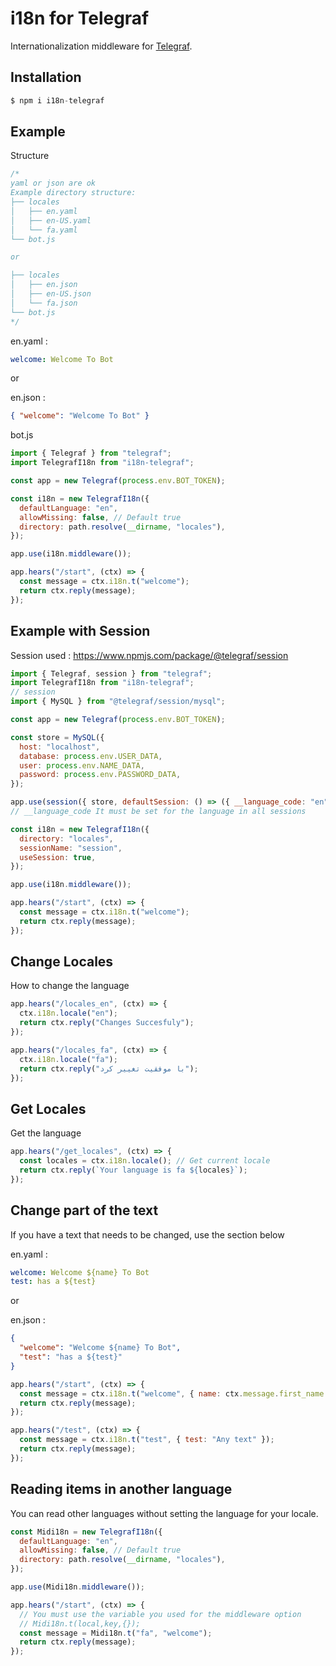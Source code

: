 # i18n for Telegraf

Internationalization middleware for [Telegraf](https://www.npmjs.com/package/telegraf).

## Installation

```js
$ npm i i18n-telegraf
```

## Example

Structure

```js
/* 
yaml or json are ok
Example directory structure:
├── locales
│   ├── en.yaml
│   ├── en-US.yaml
│   └── fa.yaml
└── bot.js

or

├── locales
│   ├── en.json
│   ├── en-US.json
│   └── fa.json
└── bot.js
*/
```

en.yaml :

```yaml
welcome: Welcome To Bot
```

or

en.json :

```json
{ "welcome": "Welcome To Bot" }
```

bot.js

```js
import { Telegraf } from "telegraf";
import TelegrafI18n from "i18n-telegraf";

const app = new Telegraf(process.env.BOT_TOKEN);

const i18n = new TelegrafI18n({
  defaultLanguage: "en",
  allowMissing: false, // Default true
  directory: path.resolve(__dirname, "locales"),
});

app.use(i18n.middleware());

app.hears("/start", (ctx) => {
  const message = ctx.i18n.t("welcome");
  return ctx.reply(message);
});
```

## Example with Session

Session used : https://www.npmjs.com/package/@telegraf/session

```js
import { Telegraf, session } from "telegraf";
import TelegrafI18n from "i18n-telegraf";
// session
import { MySQL } from "@telegraf/session/mysql";

const app = new Telegraf(process.env.BOT_TOKEN);

const store = MySQL({
  host: "localhost",
  database: process.env.USER_DATA,
  user: process.env.NAME_DATA,
  password: process.env.PASSWORD_DATA,
});

app.use(session({ store, defaultSession: () => ({ __language_code: "en" }) }));
// __language_code It must be set for the language in all sessions

const i18n = new TelegrafI18n({
  directory: "locales",
  sessionName: "session",
  useSession: true,
});

app.use(i18n.middleware());

app.hears("/start", (ctx) => {
  const message = ctx.i18n.t("welcome");
  return ctx.reply(message);
});
```

## Change Locales

How to change the language

```js
app.hears("/locales_en", (ctx) => {
  ctx.i18n.locale("en");
  return ctx.reply("Changes Succesfuly");
});

app.hears("/locales_fa", (ctx) => {
  ctx.i18n.locale("fa");
  return ctx.reply("با موفقیت تغییر کرد");
});
```

## Get Locales

Get the language

```js
app.hears("/get_locales", (ctx) => {
  const locales = ctx.i18n.locale(); // Get current locale
  return ctx.reply(`Your language is fa ${locales}`);
});
```

## Change part of the text

If you have a text that needs to be changed, use the section below

en.yaml :

```yaml
welcome: Welcome ${name} To Bot
test: has a ${test}
```

or

en.json :

```json
{
  "welcome": "Welcome ${name} To Bot",
  "test": "has a ${test}"
}
```

```js
app.hears("/start", (ctx) => {
  const message = ctx.i18n.t("welcome", { name: ctx.message.first_name });
  return ctx.reply(message);
});

app.hears("/test", (ctx) => {
  const message = ctx.i18n.t("test", { test: "Any text" });
  return ctx.reply(message);
});
```

## Reading items in another language

You can read other languages ​​without setting the language for your locale.

```js
const Midi18n = new TelegrafI18n({
  defaultLanguage: "en",
  allowMissing: false, // Default true
  directory: path.resolve(__dirname, "locales"),
});

app.use(Midi18n.middleware());

app.hears("/start", (ctx) => {
  // You must use the variable you used for the middleware option
  // Midi18n.t(local,key,{});
  const message = Midi18n.t("fa", "welcome");
  return ctx.reply(message);
});
```
